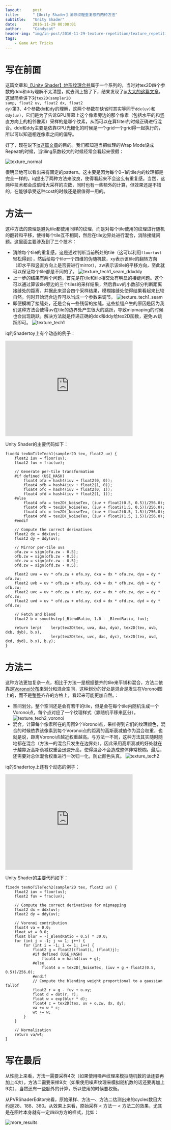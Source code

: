 ```yaml
---
layout:     post
title:      "【Unity Shader】消除纹理重复感的两种方法"
subtitle:   "Unity Shader"
date:       2016-11-29 00:00:01
author:     "Candycat"
header-img: "img/in-post/2016-11-29-texture-repetition/texture_repetition_title.jpg"
tags:
    - Game Art Tricks
---
```


# 写在前面

这篇文章和[【Unity Shader】地形纹理合并](http://candycat1992.github.io/2016/11/28/blend-terrain-textures/)属于一个系列的，当时对tex2D四个参数的ddx和ddy理解不太清楚，就去网上搜了下，结果发现了[iq大大的这篇文章](http://www.iquilezles.org/www/articles/texturerepetition/texturerepetition.htm)。这里简单讲下对<code>tex2D(sampler2D samp, float2 uv, float2 dx, float2 dy)</code>第3、4个参数dx和dy的理解，这两个参数在缺省时其实等同于<code>ddx(uv)</code>和<code>ddy(uv)</code>，它们是为了告诉GPU屏幕上这个像素旁边的那个像素（包括水平的和竖直方向上的相邻像素）采样的是哪个纹素，从而可以在算filter的时候正确进行混合。ddx和ddy主要是依靠GPU光栅化的时候是一个grid一个grid得一起执行的，所以可以知道相连像素之间的偏导。

好了，现在说下[iq这篇文章](http://www.iquilezles.org/www/articles/texturerepetition/texturerepetition.htm)的目的。我们都知道当把纹理的Wrap Mode设成Repeat的时候，当tiling系数较大的时候经常会看起来很假：

![texture_normal](http://candycat1992.github.io/img/in-post/2016-11-29-texture-repetition/texture_normal.png)

很明显地可以看出来有固定的pattern。这主要是因为每个0~1的tile内的纹理都是完全一样的，iq提出了两种方法来改良，使得看起来不会这么有重复感。当然，这两种技术都会成倍增大采样的次数，同时也有一些额外的计算，但效果还是不错的，在能够承受这种cost的时候还是很值得一用的。

# 方法一

这种方法的原理是避免tile都使用同样的纹理，而是对每个tile使用的纹理进行随机的翻转和平移，使得每个tile互不相同，然后在tile边界处进行混合，消除接缝问题。这里面主要涉及到了三个技术：

* 消除每个tile的重复感。这是通过判断当前所处的tile（这可以利用<code>floor(uv)</code>轻松得到），然后给每个tile一个四维的伪随机数，xy表示该tile的翻转方向（即水平和竖直方向上是否要进行mirror），zw表示该tile的平移方向，至此就可以保证每个tile都是不同的了。
    ![texture_tech1_seam_ddxddy](http://candycat1992.github.io/img/in-post/2016-11-29-texture-repetition/texture_tech1_seam_ddxddy.png)
* 上一步的结果有两个问题，首先是在tile和tile相交处有明显的接缝问题。这个可以通过算该tile旁边的三个tiles的采样结果，然后靠uv的小数部分判断距离接缝处的距离，并据此来混合四个采样结果，模糊接缝处使得结果看起来比较自然。何时开始混合边界可以当成一个参数来调节。
    ![texture_tech1_seam](http://candycat1992.github.io/img/in-post/2016-11-29-texture-repetition/texture_tech1_seam.png)
* 即便模糊了接缝处，还是会有一些残留的接缝。这些接缝产生的原因是因为我们这种方法会使得uv在tile的边界处产生很大的跳跃，导致mipmaping的时候也会出现跳跃。解决方法就是传递正确的ddx和ddy给tex2D函数，避免uv跳跃即可。
    ![texture_tech1](http://candycat1992.github.io/img/in-post/2016-11-29-texture-repetition/texture_tech1.png)

iq的Shadertoy上有个动态的例子：

<iframe width="400" height="300" frameborder="0" src="https://www.shadertoy.com/embed/lt2GDd?gui=true&t=10&paused=true&muted=false" allowfullscreen></iframe>

Unity Shader的主要代码如下：

```
fixed4 texNoTileTech1(sampler2D tex, float2 uv) {
	float2 iuv = floor(uv);
	float2 fuv = frac(uv);

	// Generate per-tile transformation
	#if defined (USE_HASH)
		float4 ofa = hash4(iuv + float2(0, 0));
		float4 ofb = hash4(iuv + float2(1, 0));
		float4 ofc = hash4(iuv + float2(0, 1));
		float4 ofd = hash4(iuv + float2(1, 1));
	#else
		float4 ofa = tex2D(_NoiseTex, (iuv + float2(0.5, 0.5))/256.0);
		float4 ofb = tex2D(_NoiseTex, (iuv + float2(1.5, 0.5))/256.0);
		float4 ofc = tex2D(_NoiseTex, (iuv + float2(0.5, 1.5))/256.0);
		float4 ofd = tex2D(_NoiseTex, (iuv + float2(1.5, 1.5))/256.0);
	#endif

	// Compute the correct derivatives
	float2 dx = ddx(uv);
	float2 dy = ddy(uv);

	// Mirror per-tile uvs
	ofa.zw = sign(ofa.zw - 0.5);
	ofb.zw = sign(ofb.zw - 0.5);
	ofc.zw = sign(ofc.zw - 0.5);
	ofd.zw = sign(ofd.zw - 0.5);

	float2 uva = uv * ofa.zw + ofa.xy, dxa = dx * ofa.zw, dya = dy * ofa.zw;
	float2 uvb = uv * ofb.zw + ofb.xy, dxb = dx * ofb.zw, dyb = dy * ofb.zw;
	float2 uvc = uv * ofc.zw + ofc.xy, dxc = dx * ofc.zw, dyc = dy * ofc.zw;
	float2 uvd = uv * ofd.zw + ofd.xy, dxd = dx * ofd.zw, dyd = dy * ofd.zw;

	// Fetch and blend
	float2 b = smoothstep(_BlendRatio, 1.0 - _BlendRatio, fuv);

	return lerp(	lerp(tex2D(tex, uva, dxa, dya), tex2D(tex, uvb, dxb, dyb), b.x),
					lerp(tex2D(tex, uvc, dxc, dyc), tex2D(tex, uvd, dxd, dyd), b.x), b.y);
}
```

# 方法二

这种方法更加复杂一点，相比于方法一是根据整齐的tile来平铺和混合，方法二依靠是[Voronoi分布](http://www.iquilezles.org/www/articles/smoothvoronoi/smoothvoronoi.htm)来划分和混合空间，这种划分的好处是混合是发生在Voronoi图上的，而不是整整齐齐的方格上，看起来可能更加自然。：

* 空间划分。整个空间还是会有若干的tile，但是会在每个tile内随机生成一个Voronoi点，每个点对应了一个纹理样式（靠随机平移来区分）。
    ![texture_tech2_voronoi](http://candycat1992.github.io/img/in-post/2016-11-29-texture-repetition/texture_tech2_voronoi.png)
* 混合。计算每个像素所在的周围9个Voronoi点，采样得到它们的纹理颜色，混合的时候依靠该像素到每个Voronoi点的距离的高斯衰减值作为混合权重，也就是说，距离Voronoi点越近权重越高。与方法一不同，这种方法其实随时随地都在混合（方法一的混合只发生在边界处），因此采用高斯衰减的好处就在于越靠近高斯衰减权重会迅速升高，使得混合不会造成整体非常模糊。最后，还需要对总体混合权重进行一次归一化，防止颜色失真。
    ![texture_tech2](http://candycat1992.github.io/img/in-post/2016-11-29-texture-repetition/texture_tech2.png)

iq的Shadertoy上还有个动态的例子：

<iframe width="400" height="300" frameborder="0" src="https://www.shadertoy.com/embed/4tsGzf?gui=true&t=10&paused=true&muted=false" allowfullscreen></iframe>

Unity Shader的主要代码如下：

```
fixed4 texNoTileTech2(sampler2D tex, float2 uv) {
	float2 iuv = floor(uv);
	float2 fuv = frac(uv);

	// Compute the correct derivatives for mipmapping
	float2 dx = ddx(uv);
	float2 dy = ddy(uv);

	// Voronoi contribution
	float4 va = 0.0;
	float wt = 0.0;
	float blur = -(_BlendRatio + 0.5) * 30.0;
	for (int j = -1; j <= 1; j++) {
		for (int i = -1; i <= 1; i++) {
			float2 g = float2((float)i, (float)j);
			#if defined (USE_HASH)
				float4 o = hash4(iuv + g);
			#else
				float4 o = tex2D(_NoiseTex, (iuv + g + float2(0.5, 0.5))/256.0);
			#endif
		    // Compute the blending weight proportional to a gaussian fallof
			float2 r = g - fuv + o.xy;
			float d = dot(r, r);
			float w = exp(blur * d);
			float4 c = tex2D(tex, uv + o.zw, dx, dy);
			va += w * c;
			wt += w;
		}
	}

	// Normalization
	return va/wt;
}
```

# 写在最后

从性能上来看，方法一需要采样4次（如果使用噪声纹理来模拟随机数的话还要再加上4次），方法二需要采样9次（如果使用噪声纹理来模拟随机数的话还要再加上9次），当然还有一些额外的计算，所以使用的时候要权衡。

从PVRShaderEditor来看，原始采样、方法一、方法二估测出来的cycles数目大约是28、188、360。从效果上来看，原始采样 < 方法一 < 方法二的效果，尤其是在图片本身就有一定四四方方的样式，比如：

![more_results](http://candycat1992.github.io/img/in-post/2016-11-29-texture-repetition/more_results.jpg)